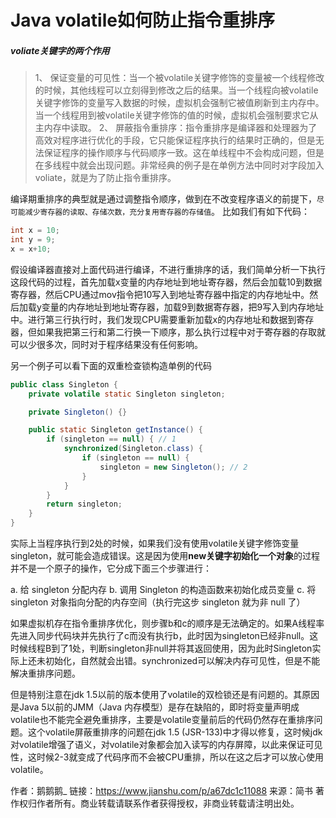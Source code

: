 # Java volatile如何防止指令重排序

##### voliate关键字的两个作用

> 1、 保证变量的可见性：当一个被volatile关键字修饰的变量被一个线程修改的时候，其他线程可以立刻得到修改之后的结果。当一个线程向被volatile关键字修饰的变量写入数据的时候，虚拟机会强制它被值刷新到主内存中。当一个线程用到被volatile关键字修饰的值的时候，虚拟机会强制要求它从主内存中读取。
>  2、 屏蔽指令重排序：指令重排序是编译器和处理器为了高效对程序进行优化的手段，它只能保证程序执行的结果时正确的，但是无法保证程序的操作顺序与代码顺序一致。这在单线程中不会构成问题，但是在多线程中就会出现问题。非常经典的例子是在单例方法中同时对字段加入voliate，就是为了防止指令重排序。

编译期重排序的典型就是通过调整指令顺序，做到在不改变程序语义的前提下，`尽可能减少寄存器的读取、存储次数，充分复用寄存器的存储值`。
 比如我们有如下代码：

```cpp
int x = 10;
int y = 9;
x = x+10;
```

假设编译器直接对上面代码进行编译，不进行重排序的话，我们简单分析一下执行这段代码的过程，首先加载x变量的内存地址到地址寄存器，然后会加载10到数据寄存器，然后CPU通过mov指令把10写入到地址寄存器中指定的内存地址中。然后加载y变量的内存地址到地址寄存器，加载9到数据寄存器，把9写入到内存地址中。进行第三行执行时，我们发现CPU需要重新加载x的内存地址和数据到寄存器，但如果我把第三行和第二行换一下顺序，那么执行过程中对于寄存器的存取就可以少很多次，同时对于程序结果没有任何影响。

另一个例子可以看下面的双重检查锁构造单例的代码

```java
public class Singleton {
    private volatile static Singleton singleton;

    private Singleton() {}

    public static Singleton getInstance() {
        if (singleton == null) { // 1
            synchronized(Singleton.class) {
                if (singleton == null) {
                    singleton = new Singleton(); // 2
                }
            }
        }
        return singleton;
    }
} 
```

实际上当程序执行到2处的时候，如果我们没有使用volatile关键字修饰变量singleton，就可能会造成错误。这是因为使用**new关键字初始化一个对象**的过程并不是一个原子的操作，它分成下面三个步骤进行：

 a. 给 singleton 分配内存
 b. 调用 Singleton 的构造函数来初始化成员变量
 c. 将 singleton 对象指向分配的内存空间（执行完这步 singleton 就为非 null 了）

如果虚拟机存在指令重排序优化，则步骤b和c的顺序是无法确定的。如果A线程率先进入同步代码块并先执行了c而没有执行b，此时因为singleton已经非null。这时候线程B到了1处，判断singleton非null并将其返回使用，因为此时Singleton实际上还未初始化，自然就会出错。synchronized可以解决内存可见性，但是不能解决重排序问题。

但是特别注意在jdk 1.5以前的版本使用了volatile的双检锁还是有问题的。其原因是Java 5以前的JMM（Java 内存模型）是存在缺陷的，即时将变量声明成volatile也不能完全避免重排序，主要是volatile变量前后的代码仍然存在重排序问题。这个volatile屏蔽重排序的问题在jdk 1.5 (JSR-133)中才得以修复，这时候jdk对volatile增强了语义，对volatile对象都会加入读写的内存屏障，以此来保证可见性，这时候2-3就变成了代码序而不会被CPU重排，所以在这之后才可以放心使用volatile。



作者：鹅鹅鹅_
链接：https://www.jianshu.com/p/a67dc1c11088
来源：简书
著作权归作者所有。商业转载请联系作者获得授权，非商业转载请注明出处。